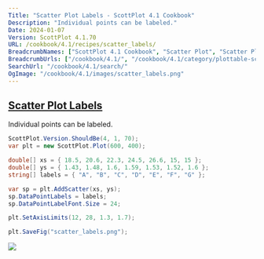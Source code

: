 ```yaml
---
Title: "Scatter Plot Labels - ScottPlot 4.1 Cookbook"
Description: "Individual points can be labeled."
Date: 2024-01-07
Version: ScottPlot 4.1.70
URL: /cookbook/4.1/recipes/scatter_labels/
BreadcrumbNames: ["ScottPlot 4.1 Cookbook", "Scatter Plot", "Scatter Plot Labels"]
BreadcrumbUrls: ["/cookbook/4.1/", "/cookbook/4.1/category/plottable-scatter-plot", "/cookbook/4.1/recipes/scatter_labels/"]
SearchUrl: "/cookbook/4.1/search/"
OgImage: "/cookbook/4.1/images/scatter_labels.png"
---
```


<h2><a id='scatter-plot-labels' href='/cookbook/4.1/recipes/scatter_labels/'>Scatter Plot Labels</a></h2>

Individual points can be labeled.

```cs
ScottPlot.Version.ShouldBe(4, 1, 70);
var plt = new ScottPlot.Plot(600, 400);

double[] xs = { 18.5, 20.6, 22.3, 24.5, 26.6, 15, 15 };
double[] ys = { 1.43, 1.48, 1.6, 1.59, 1.53, 1.52, 1.6 };
string[] labels = { "A", "B", "C", "D", "E", "F", "G" };

var sp = plt.AddScatter(xs, ys);
sp.DataPointLabels = labels;
sp.DataPointLabelFont.Size = 24;

plt.SetAxisLimits(12, 28, 1.3, 1.7);

plt.SaveFig("scatter_labels.png");
```

<img src='../../images/scatter_labels.png' class='d-block mx-auto my-5' />


